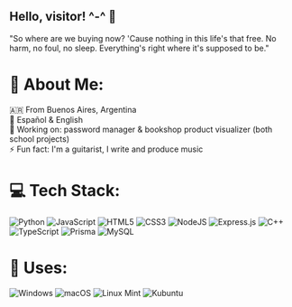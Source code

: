 ## Hello, visitor! ^-^ 🤍

"So where are we buying now?
'Cause nothing in this life's that free.
No harm, no foul, no sleep.
Everything's right where it's supposed to be."

<!--
**chocolattito/chocolattito** is a ✨ _special_ ✨ repository because its `README.md` (this file) appears on your GitHub profile.

Here are some ideas to get you started:

- 🔭 I’m currently working on ...
- 🌱 I’m currently learning ...
- 👯 I’m looking to collaborate on ...
- 🤔 I’m looking for help with ...
- 💬 Ask me about ...
- 📫 How to reach me: ...
- 😄 Pronouns: ...
- ⚡ Fun fact: ...

Drive far awayy
-->

# 🥐 About Me:
🇦🇷 From Buenos Aires, Argentina<br>💬 Español & English<br>
🔭 Working on: password manager & bookshop product visualizer (both school projects)<br>
⚡ Fun fact: I'm a guitarist, I write and produce music
<!--🌱 Experience with Python, JavaScript, HTML, CSS<br>-->


# 💻 Tech Stack:
![Python](https://img.shields.io/badge/python-3670A0?style=for-the-badge&logo=python&logoColor=ffdd54) ![JavaScript](https://img.shields.io/badge/javascript-%23323330.svg?style=for-the-badge&logo=javascript&logoColor=%23F7DF1E) ![HTML5](https://img.shields.io/badge/html5-%23E34F26.svg?style=for-the-badge&logo=html5&logoColor=white) ![CSS3](https://img.shields.io/badge/css3-%231572B6.svg?style=for-the-badge&logo=css3&logoColor=white) ![NodeJS](https://img.shields.io/badge/node.js-6DA55F?style=for-the-badge&logo=node.js&logoColor=white) ![Express.js](https://img.shields.io/badge/express.js-%23404d59.svg?style=for-the-badge&logo=express&logoColor=%2361DAFB) ![C++](https://img.shields.io/badge/c++-%2300599C.svg?style=for-the-badge&logo=c%2B%2B&logoColor=white) ![TypeScript](https://img.shields.io/badge/typescript-%23007ACC.svg?style=for-the-badge&logo=typescript&logoColor=white) ![Prisma](https://img.shields.io/badge/Prisma-3982CE?style=for-the-badge&logo=Prisma&logoColor=white) ![MySQL](https://img.shields.io/badge/mysql-4479A1.svg?style=for-the-badge&logo=mysql&logoColor=white)
# 💽 Uses:
![Windows](https://img.shields.io/badge/Windows-0078D6?style=for-the-badge&logo=windows&logoColor=white) ![macOS](https://img.shields.io/badge/mac%20os-000000?style=for-the-badge&logo=macos&logoColor=F0F0F0) ![Linux Mint](https://img.shields.io/badge/Linux%20Mint-87CF3E?style=for-the-badge&logo=Linux%20Mint&logoColor=white) ![Kubuntu](https://img.shields.io/badge/-KUbuntu-%230079C1?style=for-the-badge&logo=kubuntu&logoColor=white)
<!--# 📊 GitHub Stats:
![](https://github-readme-stats.vercel.app/api?username=chocolattito&theme=great-gatsby&hide_border=true&include_all_commits=false&count_private=false)<br/>
![](https://github-readme-streak-stats.herokuapp.com/?user=chocolattito&theme=great-gatsby&hide_border=true)<br/>
![](https://github-readme-stats.vercel.app/api/top-langs/?username=chocolattito&theme=great-gatsby&hide_border=true&include_all_commits=false&count_private=false&layout=compact)

<!--### ✍️ Random Dev Quote
![](https://quotes-github-readme.vercel.app/api?type=horizontal&theme=tokyonight)

### 🔝 Top Contributed Repo
![](https://github-contributor-stats.vercel.app/api?username=chocolattito&limit=5&theme=dark&combine_all_yearly_contributions=true)-->

  
<!-- Proudly created with GPRM ( https://gprm.itsvg.in ) -->
